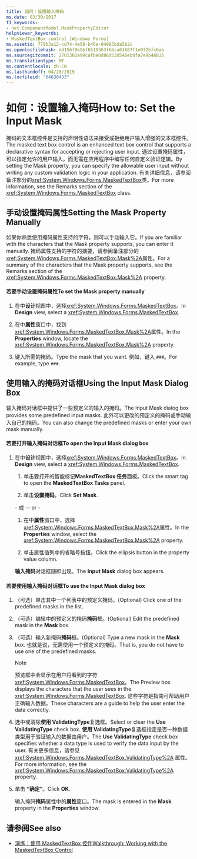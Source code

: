```yaml
---
title: 如何：设置输入掩码
ms.date: 03/30/2017
f1_keywords:
- net.ComponentModel.MaskPropertyEditor
helpviewer_keywords:
- MaskedTextBox control [Windows Forms]
ms.assetid: 779b3a12-cd74-4e58-b46e-04983bda5b2c
ms.openlocfilehash: dd156f9e5bf6519363f66ca61687f1e9f2bfc6ab
ms.sourcegitcommit: 2701302a99cafbe0d86d53d540eb0fa7e9b46b36
ms.translationtype: MT
ms.contentlocale: zh-CN
ms.lasthandoff: 04/28/2019
ms.locfileid: "64630433"
---
```

# <a name="how-to-set-the-input-mask"></a><span data-ttu-id="c177e-102">如何：设置输入掩码</span><span class="sxs-lookup"><span data-stu-id="c177e-102">How to: Set the Input Mask</span></span>
<span data-ttu-id="c177e-103">掩码的文本框控件是支持的声明性语法来接受或拒绝用户输入增强的文本框控件。</span><span class="sxs-lookup"><span data-stu-id="c177e-103">The masked text box control is an enhanced text box control that supports a declarative syntax for accepting or rejecting user input.</span></span> <span data-ttu-id="c177e-104">通过设置掩码属性，可以指定允许的用户输入，而无需在应用程序中编写任何自定义验证逻辑。</span><span class="sxs-lookup"><span data-stu-id="c177e-104">By setting the Mask property, you can specify the allowable user input without writing any custom validation logic in your application.</span></span> <span data-ttu-id="c177e-105">有关详细信息，请参阅备注部分的<xref:System.Windows.Forms.MaskedTextBox>类。</span><span class="sxs-lookup"><span data-stu-id="c177e-105">For more information, see the Remarks section of the <xref:System.Windows.Forms.MaskedTextBox> class.</span></span>  
  
## <a name="setting-the-mask-property-manually"></a><span data-ttu-id="c177e-106">手动设置掩码属性</span><span class="sxs-lookup"><span data-stu-id="c177e-106">Setting the Mask Property Manually</span></span>  
 <span data-ttu-id="c177e-107">如果你熟悉使用掩码属性支持的字符，则可以手动输入它。</span><span class="sxs-lookup"><span data-stu-id="c177e-107">If you are familiar with the characters that the Mask property supports, you can enter it manually.</span></span> <span data-ttu-id="c177e-108">掩码属性支持的字符的摘要，请参阅备注部分的<xref:System.Windows.Forms.MaskedTextBox.Mask%2A>属性。</span><span class="sxs-lookup"><span data-stu-id="c177e-108">For a summary of the characters that the Mask property supports, see the Remarks section of the <xref:System.Windows.Forms.MaskedTextBox.Mask%2A> property.</span></span>  
  
#### <a name="to-set-the-mask-property-manually"></a><span data-ttu-id="c177e-109">若要手动设置掩码属性</span><span class="sxs-lookup"><span data-stu-id="c177e-109">To set the Mask property manually</span></span>  
  
1. <span data-ttu-id="c177e-110">在中**设计**视图中，选择<xref:System.Windows.Forms.MaskedTextBox>。</span><span class="sxs-lookup"><span data-stu-id="c177e-110">In **Design** view, select a <xref:System.Windows.Forms.MaskedTextBox>.</span></span>  
  
2. <span data-ttu-id="c177e-111">在中**属性**窗口中，找到<xref:System.Windows.Forms.MaskedTextBox.Mask%2A>属性。</span><span class="sxs-lookup"><span data-stu-id="c177e-111">In the **Properties** window, locate the <xref:System.Windows.Forms.MaskedTextBox.Mask%2A> property.</span></span>  
  
3. <span data-ttu-id="c177e-112">键入所需的掩码。</span><span class="sxs-lookup"><span data-stu-id="c177e-112">Type the mask that you want.</span></span> <span data-ttu-id="c177e-113">例如，键入 `###`。</span><span class="sxs-lookup"><span data-stu-id="c177e-113">For example, type `###`.</span></span>  
  
## <a name="using-the-input-mask-dialog-box"></a><span data-ttu-id="c177e-114">使用输入的掩码对话框</span><span class="sxs-lookup"><span data-stu-id="c177e-114">Using the Input Mask Dialog Box</span></span>  
 <span data-ttu-id="c177e-115">输入掩码对话框中提供了一些预定义的输入的掩码。</span><span class="sxs-lookup"><span data-stu-id="c177e-115">The Input Mask dialog box provides some predefined input masks.</span></span> <span data-ttu-id="c177e-116">此外可以更改的预定义的掩码或手动输入自己的掩码。</span><span class="sxs-lookup"><span data-stu-id="c177e-116">You can also change the predefined masks or enter your own mask manually.</span></span>  
  
#### <a name="to-open-the-input-mask-dialog-box"></a><span data-ttu-id="c177e-117">若要打开输入掩码对话框</span><span class="sxs-lookup"><span data-stu-id="c177e-117">To open the Input Mask dialog box</span></span>  
  
1. <span data-ttu-id="c177e-118">在中**设计**视图中，选择<xref:System.Windows.Forms.MaskedTextBox>。</span><span class="sxs-lookup"><span data-stu-id="c177e-118">In **Design** view, select a <xref:System.Windows.Forms.MaskedTextBox>.</span></span>  
  
    1. <span data-ttu-id="c177e-119">单击要打开的智能标记**MaskedTextBox 任务**面板。</span><span class="sxs-lookup"><span data-stu-id="c177e-119">Click the smart tag to open the **MaskedTextBox Tasks** panel.</span></span>  
  
    2. <span data-ttu-id="c177e-120">单击**设置掩码**。</span><span class="sxs-lookup"><span data-stu-id="c177e-120">Click **Set Mask**.</span></span>  
  
     <span data-ttu-id="c177e-121">\- 或 -</span><span class="sxs-lookup"><span data-stu-id="c177e-121">\- or -</span></span>  
  
    1. <span data-ttu-id="c177e-122">在中**属性**窗口中，选择<xref:System.Windows.Forms.MaskedTextBox.Mask%2A>属性。</span><span class="sxs-lookup"><span data-stu-id="c177e-122">In the **Properties** window, select the <xref:System.Windows.Forms.MaskedTextBox.Mask%2A> property.</span></span>  
  
    2. <span data-ttu-id="c177e-123">单击属性值列中的省略号按钮。</span><span class="sxs-lookup"><span data-stu-id="c177e-123">Click the ellipsis button in the property value column.</span></span>  
  
     <span data-ttu-id="c177e-124">**输入掩码**对话框随即出现。</span><span class="sxs-lookup"><span data-stu-id="c177e-124">The **Input Mask** dialog box appears.</span></span>  
  
#### <a name="to-use-the-input-mask-dialog-box"></a><span data-ttu-id="c177e-125">若要使用输入掩码对话框</span><span class="sxs-lookup"><span data-stu-id="c177e-125">To use the Input Mask dialog box</span></span>  
  
1. <span data-ttu-id="c177e-126">（可选）单击其中一个列表中的预定义掩码。</span><span class="sxs-lookup"><span data-stu-id="c177e-126">(Optional) Click one of the predefined masks in the list.</span></span>  
  
2. <span data-ttu-id="c177e-127">（可选）编辑中的预定义的掩码**掩码**框。</span><span class="sxs-lookup"><span data-stu-id="c177e-127">(Optional) Edit the predefined mask in the **Mask** box.</span></span>  
  
3. <span data-ttu-id="c177e-128">（可选）输入新掩码**掩码**框。</span><span class="sxs-lookup"><span data-stu-id="c177e-128">(Optional) Type a new mask in the **Mask** box.</span></span> <span data-ttu-id="c177e-129">也就是说，无需使用一个预定义的掩码。</span><span class="sxs-lookup"><span data-stu-id="c177e-129">That is, you do not have to use one of the predefined masks.</span></span>  
  
    > [!NOTE]
    >  <span data-ttu-id="c177e-130">预览框中会显示在用户将看到的字符<xref:System.Windows.Forms.MaskedTextBox>。</span><span class="sxs-lookup"><span data-stu-id="c177e-130">The Preview box displays the characters that the user sees in the <xref:System.Windows.Forms.MaskedTextBox>.</span></span> <span data-ttu-id="c177e-131">这些字符是指南可帮助用户正确输入数据。</span><span class="sxs-lookup"><span data-stu-id="c177e-131">These characters are a guide to help the user enter the data correctly.</span></span>  
  
4. <span data-ttu-id="c177e-132">选中或清除**使用 ValidatingType**复选框。</span><span class="sxs-lookup"><span data-stu-id="c177e-132">Select or clear the **Use ValidatingType** check box.</span></span> <span data-ttu-id="c177e-133">**使用 ValidatingType**复选框指定是否一种数据类型用于验证输入的数据由用户。</span><span class="sxs-lookup"><span data-stu-id="c177e-133">The **Use ValidatingType** check box specifies whether a data type is used to verify the data input by the user.</span></span> <span data-ttu-id="c177e-134">有关更多信息，请参见 <xref:System.Windows.Forms.MaskedTextBox.ValidatingType%2A> 属性。</span><span class="sxs-lookup"><span data-stu-id="c177e-134">For more information, see the <xref:System.Windows.Forms.MaskedTextBox.ValidatingType%2A> property.</span></span>  
  
5. <span data-ttu-id="c177e-135">单击 **“确定”**。</span><span class="sxs-lookup"><span data-stu-id="c177e-135">Click **OK**.</span></span>  
  
     <span data-ttu-id="c177e-136">输入掩码**掩码**属性中的**属性**窗口。</span><span class="sxs-lookup"><span data-stu-id="c177e-136">The mask is entered in the **Mask** property in the **Properties** window.</span></span>  
  
## <a name="see-also"></a><span data-ttu-id="c177e-137">请参阅</span><span class="sxs-lookup"><span data-stu-id="c177e-137">See also</span></span>

- [<span data-ttu-id="c177e-138">演练：使用 MaskedTextBox 控件</span><span class="sxs-lookup"><span data-stu-id="c177e-138">Walkthrough: Working with the MaskedTextBox Control</span></span>](walkthrough-working-with-the-maskedtextbox-control.md)
